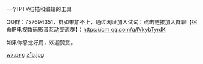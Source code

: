 一个IPTV扫描和编辑的工具

QQ群：757694351，群如果加不上，通过网址加入试试：点击链接加入群聊【宿命IP电视数码影音互动交流群】：https://qm.qq.com/q/lVkybTyrdK

如果你感觉好用，欢迎赞赏。

[wx.png](https://github.com/sumingyd/IPTV-Scanner-Editor-Pro/blob/d42c1c031ef273993cc98fba26e1975c133819a5/icons/wx.png)
[zfb.jpg](https://github.com/sumingyd/IPTV-Scanner-Editor-Pro/blob/d42c1c031ef273993cc98fba26e1975c133819a5/icons/zfb.jpg)